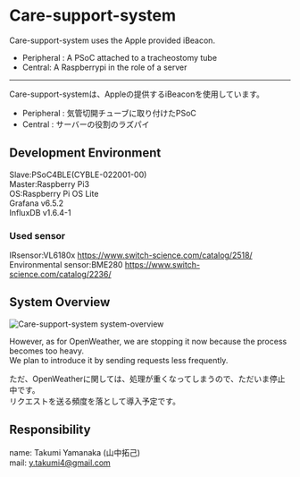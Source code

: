 # Care-support-system

Care-support-system uses the Apple provided iBeacon.

* Peripheral : A PSoC attached to a tracheostomy tube
* Central: A Raspberrypi in the role of a server

----------------------------------------------------------------

Care-support-systemは、Appleの提供するiBeaconを使用しています。

* Peripheral : 気管切開チューブに取り付けたPSoC
* Central : サーバーの役割のラズパイ

## Development Environment
Slave:PSoC4BLE(CYBLE-022001-00)  
Master:Raspberry Pi3  
OS:Raspberry Pi OS Lite  
Grafana v6.5.2  
InfluxDB v1.6.4-1  

### Used sensor
IRsensor:VL6180x https://www.switch-science.com/catalog/2518/  
Environmental sensor:BME280 https://www.switch-science.com/catalog/2236/  

## System Overview
![Care-support-system system-overview](https://user-images.githubusercontent.com/66234583/105314958-f7f9d480-5c01-11eb-85c2-d883a3017011.png)

However, as for OpenWeather, we are stopping it now because the process becomes too heavy.  
We plan to introduce it by sending requests less frequently.

ただ、OpenWeatherに関しては、処理が重くなってしまうので、ただいま停止中です。  
リクエストを送る頻度を落として導入予定です。

## Responsibility
name: Takumi Yamanaka (山中拓己)  
mail: y.takumi4@gmail.com